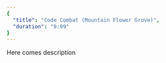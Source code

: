 ```yaml
---
{
  "title": "Code Combat (Mountain Flower Grove)",
  "duration": "9:99"
}
---
```


Here comes description
